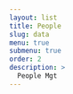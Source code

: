 ```yaml
---
layout: list
title: People
slug: data
menu: true
submenu: true
order: 2
description: >
  People Mgt
---
```


